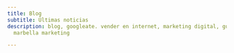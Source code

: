 ```yaml
---
title: Blog
subtitle: Últimas noticias
description: blog, googleate. vender en internet, marketing digital, guru online,
  marbella marketing

---
```

